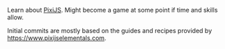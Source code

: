 Learn about [PixiJS](https://pixijs.com/). 
Might become a game at some point if time and skills allow.

Initial commits are mostly based on the guides and recipes provided
by https://www.pixijselementals.com.

